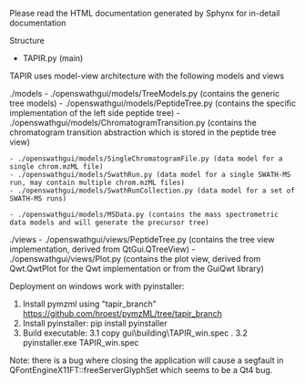 
Please read the HTML documentation generated by Sphynx for in-detail documentation

Structure

- TAPIR.py (main)

TAPIR uses model-view architecture with the following models and views

./models
    - ./openswathgui/models/TreeModels.py (contains the generic tree models)
    - ./openswathgui/models/PeptideTree.py (contains the specific implementation of the left side peptide tree)
    - ./openswathgui/models/ChromatogramTransition.py (contains the chromatogram transition abstraction which is stored in the peptide tree view)

    - ./openswathgui/models/SingleChromatogramFile.py (data model for a single chrom.mzML file)
    - ./openswathgui/models/SwathRun.py (data model for a single SWATH-MS run, may contain multiple chrom.mzML files)
    - ./openswathgui/models/SwathRunCollection.py (data model for a set of SWATH-MS runs)

    - ./openswathgui/models/MSData.py (contains the mass spectrometric data models and will generate the precursor tree)

./views
    - ./openswathgui/views/PeptideTree.py (contains the tree view implementation, derived from QtGui.QTreeView)
    - ./openswathgui/views/Plot.py (contains the plot view, derived from Qwt.QwtPlot for the Qwt implementation or from the GuiQwt library)


Deployment on windows work with pyinstaller:

  1. Install pymzml using "tapir_branch" https://github.com/hroest/pymzML/tree/tapir_branch
  2. Install pyinstaller: pip install pyinstaller
  3. Build executable:
    3.1 copy gui\building\TAPIR_win.spec .
    3.2 pyinstaller.exe TAPIR_win.spec

Note: there is a bug where closing the application will cause a segfault in QFontEngineX11FT::freeServerGlyphSet which seems to be a Qt4 bug.
